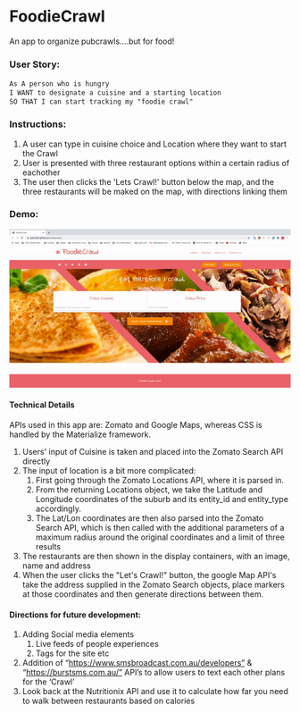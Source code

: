 # FoodieCrawl

An app to organize pubcrawls....but for food!

### User Story:

```
As A person who is hungry
I WANT to designate a cuisine and a starting location
SO THAT I can start tracking my "foodie crawl"
```

### Instructions:

1. A user can type in cuisine choice and Location where they want to start the Crawl
2. User is presented with three restaurant options within a certain radius of eachother
3. The user then clicks the 'Lets Crawl!' button below the map, and the three restaurants will be maked on the map, with directions linking them

### Demo:

![Foodie Crawl demo](./assets/foodieCrawl.gif)

#### Technical Details

APIs used in this app are: Zomato and Google Maps, whereas CSS is handled by the Materialize framework.

1. Users' input of Cuisine is taken and placed into the Zomato Search API directly
2. The input of location is a bit more complicated:
    1. First going through the Zomato Locations API, where it is parsed in.
    2. From the returning Locations object, we take the Latitude and Longitude coordinates of the suburb and its entity_id and entity_type accordingly.
    3. The Lat/Lon coordinates are then also parsed into the Zomato Search API, which is then called with the additional parameters of a maximum radius around the original coordinates and a limit of three results
3. The restaurants are then shown in the display containers, with an image, name and address
4. When the user clicks the "Let's Crawl!" button, the google Map API's take the address supplied in the Zomato Search objects, place markers at those coordinates and then generate directions between them.

#### Directions for future development:

1. Adding Social media elements
    1. Live feeds of people experiences
    2. Tags for the site etc
2. Addition of “https://www.smsbroadcast.com.au/developers” & “https://burstsms.com.au/” API’s to allow users to text each other plans for the ‘Crawl’
3. Look back at the Nutritionix API and use it to calculate how far you need to walk between restaurants based on calories
